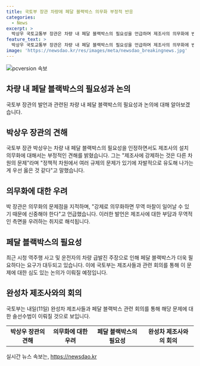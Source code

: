 ```yaml
---
title: 국토부 장관 차량에 페달 블랙박스 의무화 부정적 반응
categories:
  - News
excerpt: >
  박상우 국토교통부 장관은 차량 내 페달 블랙박스의 필요성을 언급하며 제조사의 의무화에 반대를 피력했습니다. 그는 개인적으로는 설치를 고려하나, 강제화는 다른 문제를 야기할 수 있다고 밝히며 자발적 유도가 우선이라고 강조했습니다. 또한, 무역 마찰 우려와 관련하여 신중함을 요구했습니다. 이에 국토부는 내일 완성차 업체들과 회의를 갖는 등 관련 논의가 이어질 전망입니다.
feature_text: >
  박상우 국토교통부 장관은 차량 내 페달 블랙박스의 필요성을 언급하며 제조사의 의무화에 반대를 피력했습니다. 그는 개인적으로는 설치를 고려하나, 강제화는 다른 문제를 야기할 수 있다고 밝히며 자발적 유도가 우선이라고 강조했습니다. 또한, 무역 마찰 우려와 관련하여 신중함을 요구했습니다. 이에 국토부는 내일 완성차 업체들과 회의를 갖는 등 관련 논의가 이어질 전망입니다.
image: 'https://newsdao.kr/res/images/meta/newsdao_breakingnews.jpg'
---
```


<p><img src="https://newsdao.kr/res/images/meta/newsdao_breakingnews.jpg" alt="pcversion 속보" /></p>

<h2 data-ke-size="size26"><b>차량 내 페달 블랙박스의 필요성과 논의</b></h2>

<p data-ke-size="size16">국토부 장관의 발언과 관련된 차량 내 페달 블랙박스의 필요성과 논의에 대해 알아보겠습니다.</p>

<h2 data-ke-size="size26"><b>박상우 장관의 견해</b></h2>

<p data-ke-size="size16">국토부 장관 박상우는 차량 내 페달 블랙박스의 필요성을 인정하면서도 제조사의 설치 의무화에 대해서는 부정적인 견해를 밝혔습니다. 그는 "제조사에 강제하는 것은 다른 차원의 문제"라며 "정책적 차원에서 여러 규제의 문제가 있기에 자발적으로 유도해 나가는 게 우선 옳은 것 같다"고 말했습니다.</p>

<h2 data-ke-size="size26"><b>의무화에 대한 우려</b></h2>

<p data-ke-size="size16">박 장관은 의무화의 문제점을 지적하며, "강제로 의무화하면 무역 마찰이 일어날 수 있기 때문에 신중해야 한다"고 언급했습니다. 이러한 발언은 제조사에 대한 부담과 무역적인 측면을 우려하는 취지로 해석됩니다.</p>

<h2 data-ke-size="size26"><b>페달 블랙박스의 필요성</b></h2>

<p data-ke-size="size16">최근 시청 역주행 사고 및 운전자의 차량 급발진 주장으로 인해 페달 블랙박스가 더욱 필요하다는 요구가 대두되고 있습니다. 이에 국토부는 제조사들과 관련 회의를 통해 이 문제에 대한 심도 있는 논의가 이뤄질 예정입니다.</p>

<h2 data-ke-size="size26"><b>완성차 제조사와의 회의</b></h2>

<p data-ke-size="size16">국토부는 내일(11일) 완성차 제조사들과 페달 블랙박스 관련 회의를 통해 해당 문제에 대한 솔선수범이 이뤄질 것으로 보입니다.</p>

<table>
    <tbody>
        <tr>
            <td style="text-align: center; height: 17px;"><b>박상우 장관의 견해</b></td>
            <td style="text-align: center; height: 17px;"><b>의무화에 대한 우려</b></td>
            <td style="text-align: center; height: 17px;"><b>페달 블랙박스의 필요성</b></td>
            <td style="text-align: center; height: 17px;"><b>완성차 제조사와의 회의</b></td>
        </tr>
    </tbody>
</table>
실시간 뉴스 속보는, <a href="https://newsdao.kr" rel="dofollow">https://newsdao.kr</a>


